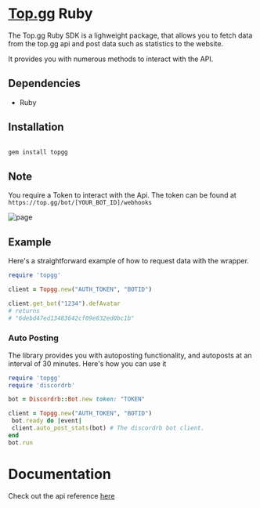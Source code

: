 # [Top.gg](https://top.gg) Ruby

The Top.gg Ruby SDK is a lighweight package, that allows you 
to fetch data from the top.gg api and post data such as statistics to the website.

It provides you with numerous methods to interact with the API.
## Dependencies

* Ruby 

## Installation

``` bash

gem install topgg

```
## Note

You require a Token to interact with the Api.
The token can be found at `https://top.gg/bot/[YOUR_BOT_ID]/webhooks` 


![page](https://i.ibb.co/txp0ghr/Screenshot-from-2021-10-31-00-59-39.png)
## Example

Here's a straightforward example of how to request data with the wrapper.

```ruby
require 'topgg'

client = Topgg.new("AUTH_TOKEN", "BOTID")

client.get_bot("1234").defAvatar
# returns
# "6debd47ed13483642cf09e832ed0bc1b"

```
### Auto Posting

The library provides you with autoposting functionality, and autoposts at an interval of 30 minutes.
Here's how you can use it

```ruby
require 'topgg'
require 'discordrb'

bot = Discordrb::Bot.new token: "TOKEN"

client = Topgg.new("AUTH_TOKEN", "BOTID")
 bot.ready do |event|
 client.auto_post_stats(bot) # The discordrb bot client.
end
bot.run
```

# Documentation

Check out the api reference [here](https://rubydoc.info/gems/topgg/)
